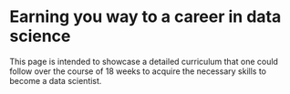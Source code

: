 # Earning you way to a career in data science
This page is intended to showcase a detailed curriculum that one could follow over the course of 18 weeks to acquire the necessary skills to become a data scientist. 